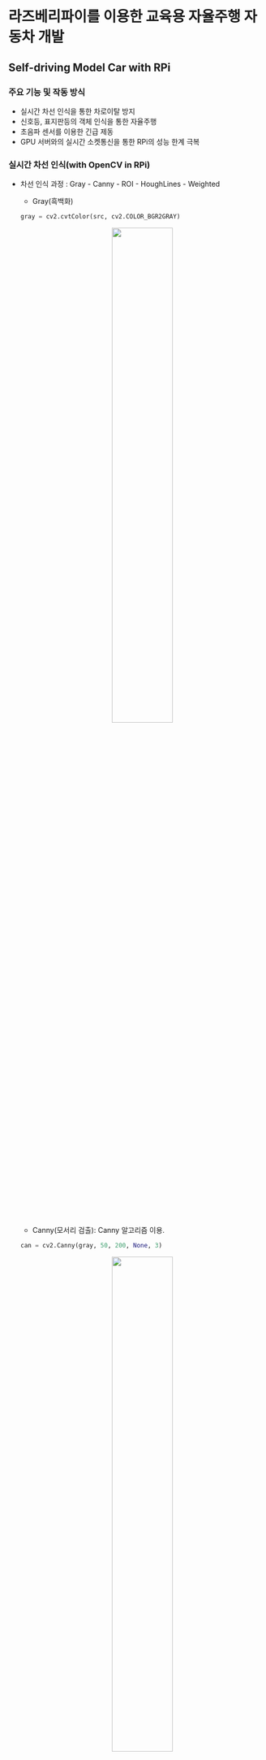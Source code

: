 # 라즈베리파이를 이용한 교육용 자율주행 자동차 개발
## Self-driving  Model Car with RPi
### 주요 기능 및 작동 방식
+ 실시간 차선 인식을 통한 차로이탈 방지 
+ 신호등, 표지판등의 객체 인식을 통한 자율주행
+ 초음파 센서를 이용한 긴급 제동
+ GPU 서버와의 실시간 소켓통신을 통한 RPi의 성능 한계 극복
### 실시간 차선 인식(with OpenCV in RPi)
+ 차선 인식 과정 : Gray - Canny - ROI - HoughLines - Weighted
  + Gray(흑백화)
  ```python
  gray = cv2.cvtColor(src, cv2.COLOR_BGR2GRAY)
  ```
  <p align = "center"><img width = "50%" src = "https://user-images.githubusercontent.com/61020702/97960342-a0af4980-1df4-11eb-9ca0-42c873c7bb8d.png"></p>
  
  + Canny(모서리 검출): Canny 알고리즘 이용.
  ```python
  can = cv2.Canny(gray, 50, 200, None, 3)
  ```
  <p align = "center"><img width = "50%" src = "https://user-images.githubusercontent.com/61020702/97960348-a3aa3a00-1df4-11eb-949e-bbf1708c6c95.png"></p>
  
  + ROI(Region of Interst, 관심 구역 설정)
  ```python
  rectangle = np.array([[(0, height), (120, 300), (520, 300), (640, height)]]) #[upper_left, lower_left, upper_right, lower_right]
  ```
  <p align = "center"><img width = "50%" src = "https://user-images.githubusercontent.com/61020702/97960350-a60c9400-1df4-11eb-8289-d5575eee4a0b.png"></p>
  
  + HoughLines(직선 검출)
  ```python
  line_arr = cv2.HoughLinesP(masked_image, 1, np.pi / 180, 20, minLineLength=10, maxLineGap=10)
  ```
  <p align = "center"><img width = "50%" src = "https://user-images.githubusercontent.com/61020702/97960354-a73dc100-1df4-11eb-8fd5-808a5c7cd416.png"></p>
  
  + Weighted(원본 영상에 합성)
  ```python
  mimg = cv2.addWeighted(src, 1, ccan, 1, 0)
  ```
  <p align = "center"><img width = "50%" src = https://user-images.githubusercontent.com/61020702/97960357-aa38b180-1df4-11eb-852d-24eb4e3aeb09.png></p>
  
+ 차선 인식 알고리즘
  ```python
  def DetectLineSlope(src):
  ...
  return mimg, degree_L, degree_R ## 대표선이 그려진 영상의 프레임, 왼쪽 대표선의 기울기, 오른쪽 대표선의 기울기
  ```
  + 대표선 추출: /Raspberry-Pi/line_detect.py의 DetectLineSlope(src)에 정의, 인식 되는 양 차선의 안쪽차선을 대표선으로 결정.
  + 대표선의 기울기 구하기: 대표선으로 차선으로 인식되는 직선의 좌표(x1,y1,x2,y2)를 통해 왼쪽, 오른쪽 대표선의 기울기를 구함, 인식되는 차선이 없을 경우 0을 반환.
  + line_detect.py(예제)의 알고리즘 흐름도 
  <p align = "center"><img width = "70%" src =https://user-images.githubusercontent.com/61020702/97975014-cac03600-1e0b-11eb-87da-eb07428c5de4.JPG></p>
  
+ 실습
1. RPi(Rasbian)에 예제 소스코드 복제
``` 
$ git clone https://github.com/lky9620/Ta-Yo.git
```
2. Raspberry-Pi 디렉토리로 이동
``` 
$ cd /Ta-Yo/Raspberry-Pi 
```
3. 자신의 환경에 맞게 servo.py, line_detect.py 수정 후 실행

``` 
~Ta-Yo/Raspberry-Pi$ python line_detect.py #or python3 line_detect.py
```
+ 실습 동영상(아래 이미지 클릭 시, Youtube로 이동합니다.)

 [![SelfDriving Car](https://img.youtube.com/vi/R1AdUfwLoxI/0.jpg)](https://youtu.be/R1AdUfwLoxI?t=0s)

### Yolo를 이용한 신호등, 표지판 등의 객체인식
+ Yolo(실시간 객체 인식)을 통해서 청색, 적색 신호등, 사람, 자동차 뒷모습, 여러 표지판 등을 미리 학습하여 가중치 모델(학습 모델) 생성.
  + 방법은 추후에 notebook 파일 업로드 예정
  + 데이터셋은 저작권 등의 문제로 비공개
<div>
<p align = "center">
<img width = "24%" src = "https://user-images.githubusercontent.com/61020702/97980056-8a64b600-1e13-11eb-81ce-9ae191932338.JPG">
<img width = "24%" src = "https://user-images.githubusercontent.com/61020702/97980061-8b95e300-1e13-11eb-9384-b66f695fec7e.JPG">
<img width = "24%" src = "https://user-images.githubusercontent.com/61020702/97980064-8c2e7980-1e13-11eb-9371-4b6d49f75c66.JPG">
<img width = "24%" src = "https://user-images.githubusercontent.com/61020702/97980069-8df83d00-1e13-11eb-848c-2f8677413658.JPG">
</p>
</div>
<div>
<p align = "center">
<img width = "25%" src = "https://user-images.githubusercontent.com/61020702/97980071-8e90d380-1e13-11eb-8f01-1d0e9f499651.JPG">
<img width = "25%" src = "https://user-images.githubusercontent.com/61020702/97980074-8e90d380-1e13-11eb-84ec-17419b660cdc.JPG">
<img width = "25%" src = "https://user-images.githubusercontent.com/61020702/97980075-8f296a00-1e13-11eb-8f74-630a94370be4.JPG">
</p>
</div>

+ Raspberry-Pi의 성능을 극복하기 위해 GPU 서버(Pytorch)와 TCP 소켓통신 사용
+ In Server(GPU server(Pytorch))
  + 딥 러닝 프레임워크로 pytorch 사용, GPU 서버는 CUDA 연산이 가능해야함.
  + 미리 학습시켜 놓은 Yolo 모델(Weight)파일을 이용하여, 라즈베리파이가 보내주는 영상의 객체를 인식.
  + 인식되는 객체를 리스트 자료구조로 저장하여 리스트 내부에서 자동차, 사람의 객체의 수가 일정 수준 이상일 경우 혼잡 지역으로 판단하여 Client에 감속 명령.
  ```python
  class_name = list(map(lambda x: write(x, frame)[1], output)) # 프레임마다 인식되는 객체를 리스트 자료구조로 저장.
  Crowded = int(class_name.count('person')+class_name.count('car'))
  ...
  if Crowded > 5:
  conn.send(sendData_Slow.encode('utf-8'))
  Pre_SendData = SendData_Slow
  ```
  + 어린이 보호구역에서 Client에 감속 명령
  ```python
  ...
  elif class_name == 'kidzone' and Pre_SendData != sendData_Slow:
    conn.send(sendData_Slow.encode('utf-8'))
    Pre_SendData = SendData_Slow
  ```  
  + 적색 신호등, 정지 표지판에서 Client에 정지 명령
  ```python
  ...
  elif (class_name == 'redright' or class_name == 'stop) and Pre_SendData != sendData_Stop:
    conn.send(sendData_Stop.encode('utf-8'))
    Pre_SendData = sendData_Stop
  ```
  
+ In Client(RPi)
  + 어린이 보호구역, 혼잡 지역 등의 감속 구간에서 자동차 앞의 초음파 센서를 통한 긴급제동 활성화. 감속 구간 벗어날 시, 원래의 속도로 재주행.
  ```python
  if recVData == 'L':   # 'L' is sendData_Slow in Server
    pre_speed = speed
    speed = 20
    motor.Forward(speed)
    dist = choeumpa.distance() # activate ultrasonic wave sensor
    if dist <= 7:
      motor.Stop()
    else: pass
  ...
  elif recVData =='R':
    speed = pre_speed
    motor.Forward(speed)
  ```
  + 적색 신호등에서 차량 정지 후 청색 신호등 변경 시, 이전의 속도로 재주행
  ```python
  if recVData == 'S':   # 'L' is sendData_Stop in Server
    pre_speed = speed
    motor.Stop()
  ...
  elif recVData =='R':
    speed = pre_speed
    motor.Forward(speed)
  ```
+ 객체 인식 실습
+ In Server(GPU server(Pytorch))
1. Pytorch 프레임워크가 설치되어 있고, CUDA 연산이 가능한 GPU 서버에서 수행 되어야 함.
2. Server(GPU server(Pytorch))에 예제 소스코드 복제
``` 
$ git clone https://github.com/lky9620/Ta-Yo.git
```
3. server 디렉토리로 이동
``` 
$ cd /Ta-Yo/server
```
4. 아래 주소의 .weight, .names, .cfg 파일을 모두 해당 디렉토리에 저장
https://drive.google.com/drive/folders/1HyhbhdyAGmOdNXJiGvToS7LLb5e1TObU?usp=sharing
5. server.py의 ip 및 포트번호 정의 후 server.py 실행 (ip는 빈칸이여도 무관)
``` python
HOST = '' # your IP address
PORT =  # your port number(except Well-knwon port number)
s.bind(HOST,PORT)
```
``` 
~/Ta-Yo/server$ python server.py #or python3 server.py 
```
+ In Client(Rpi)
1. Client에 예제 소스코드 복제
``` 
$ git clone https://github.com/lky9620/Ta-Yo.git
```
2. Raspberry-Pi 디렉토리로 이동
``` 
$ cd /Ta-Yo/Raspberry-Pi
```
3. client.py의 ip 및 포트번호 정의 후 client.py실행
``` python
HOST = '' # your IP address
PORT =  # your port number(except Well-knwon port number)
c.connect((HOST,PORT))
```
``` 
~/Ta-Yo/server$ python server.py #or python3 server.py 
```
+ 객체 인식 실습 동영상(아래 이미지 클릭 시, Youtube로 이동합니다.)

[![SelfDriving Car-ObjectDetection](https://img.youtube.com/vi/PZ1FLs196hc/0.jpg)](https://youtu.be/PZ1FLs196hc?t=0s)

### 해당 프로젝트는 단국대학교 공학교육혁신센터에서 진행하는 2020 캡스톤디자인 Echo+ Project의 지원을 받았으며, (주)3DEMP사와 산학 협력하여 수행하였음.
